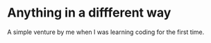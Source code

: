 # Anything in a diffferent way
A simple venture by me when I was learning coding for the first time.
